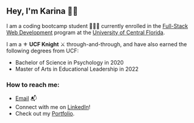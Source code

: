 ## Hey, I'm Karina 👋🏽

I am a coding bootcamp student 👩🏽‍💻 currently enrolled in the [Full-Stack Web Development](https://github.com/ucf-coding-boot-camp) program at the [University of Central Florida](https://bootcamp.ce.ucf.edu/coding/). 

I am a ⚜️ <b>UCF Knight</b> ⚔️ through-and-through, and have also earned the following degrees from UCF:
- Bachelor of Science in Psychology in 2020
- Master of Arts in Educational Leadership in 2022

### <b>How to reach me:</b>
- [Email](mailto:k.drummond528@gmail.com) 📬
- Connect with me on [LinkedIn](https://www.linkedin.com/in/karinadrummond)! 
- Check out my [Portfolio](https://kdrummond528.github.io/React_Portfolio/).

